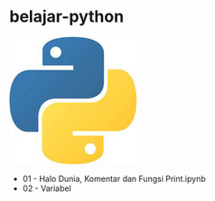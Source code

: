# belajar-python

![Python Logo](https://github.com/sinubi-idr/belajar-python/blob/main/python_logo.jpg?raw=true)

* 01 - Halo Dunia, Komentar dan Fungsi Print.ipynb
* 02 - Variabel
